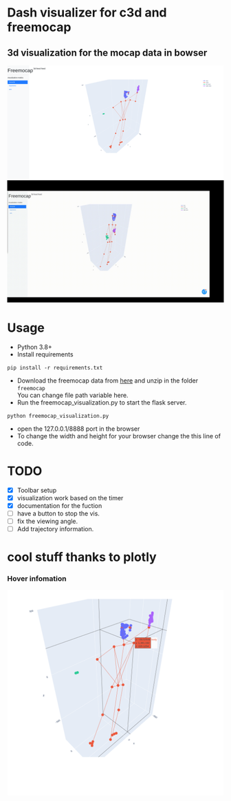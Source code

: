 # Dash visualizer for c3d and freemocap

## 3d visualization for the mocap data in bowser
![General](pics/general.png)
![animation](pics/animation.gif)

# Usage
- Python 3.8+
- Install requirements
```
pip install -r requirements.txt
```
- Download the freemocap data from [here](https://figshare.com/articles/dataset/sesh_21-07-20_165209_noOpenPose_zip/15043605) and unzip in the folder `freemocap`  
You can change file path variable here.
- Run the freemocap_visualization.py to start the flask server.
```
python freemocap_visualization.py
```
- open the 127.0.0.1/8888 port in the browser 
- To change the width and height for your browser change the this line of code.


# TODO
 - [x] Toolbar setup
 - [x] visualization work based on the timer
 - [x] documentation for the fuction
 - [ ] have a button to stop the vis.
 - [ ] fix the viewing angle.
 - [ ] Add trajectory information.

# cool stuff thanks to plotly
### Hover infomation
![Hover and info](pics/hover.png)